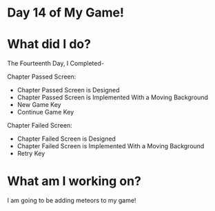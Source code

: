 # Day 14 of My Game!

# What did I do?

The Fourteenth Day, I Completed-

Chapter Passed Screen:

* Chapter Passed Screen is Designed
* Chapter Passed Screen is Implemented With a Moving Background 
* New Game Key
* Continue Game Key


Chapter Failed Screen:

* Chapter Failed Screen is Designed
* Chapter Failed Screen is Implemented With a Moving Background 
* Retry Key


# What am I working on? 

I am going to be adding meteors to my game!

